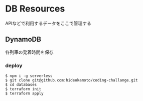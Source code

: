 # DB Resources
APIなどで利用するデータをここで管理する

## DynamoDB
各列車の発着時間を保存

### deploy

```
$ npm i -g serverless
$ git clone git@github.com:hideokamoto/coding-challange.git
$ cd databases
$ terraform init
$ terraform apply
```
